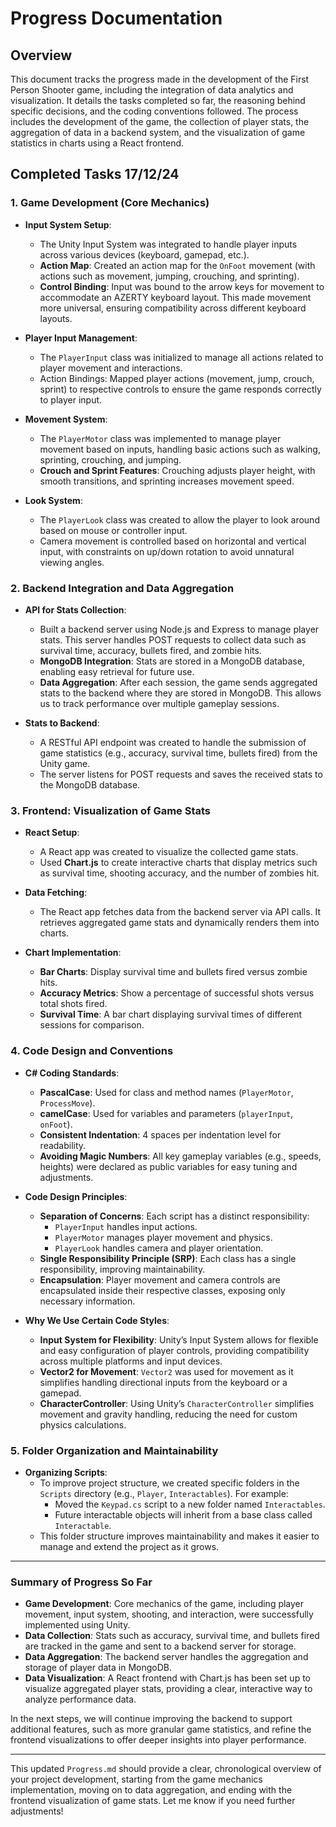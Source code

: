 # Progress Documentation

## Overview
This document tracks the progress made in the development of the First Person Shooter game, including the integration of data analytics and visualization. It details the tasks completed so far, the reasoning behind specific decisions, and the coding conventions followed. The process includes the development of the game, the collection of player stats, the aggregation of data in a backend system, and the visualization of game statistics in charts using a React frontend.

## Completed Tasks 17/12/24

### 1. **Game Development (Core Mechanics)**
   - **Input System Setup**: 
     - The Unity Input System was integrated to handle player inputs across various devices (keyboard, gamepad, etc.). 
     - **Action Map**: Created an action map for the `OnFoot` movement (with actions such as movement, jumping, crouching, and sprinting).
     - **Control Binding**: Input was bound to the arrow keys for movement to accommodate an AZERTY keyboard layout. This made movement more universal, ensuring compatibility across different keyboard layouts.

   - **Player Input Management**:
     - The `PlayerInput` class was initialized to manage all actions related to player movement and interactions.
     - Action Bindings: Mapped player actions (movement, jump, crouch, sprint) to respective controls to ensure the game responds correctly to player input.

   - **Movement System**:
     - The `PlayerMotor` class was implemented to manage player movement based on inputs, handling basic actions such as walking, sprinting, crouching, and jumping.
     - **Crouch and Sprint Features**: Crouching adjusts player height, with smooth transitions, and sprinting increases movement speed.

   - **Look System**:
     - The `PlayerLook` class was created to allow the player to look around based on mouse or controller input.
     - Camera movement is controlled based on horizontal and vertical input, with constraints on up/down rotation to avoid unnatural viewing angles.

### 2. **Backend Integration and Data Aggregation**

   - **API for Stats Collection**:
     - Built a backend server using Node.js and Express to manage player stats. This server handles POST requests to collect data such as survival time, accuracy, bullets fired, and zombie hits.
     - **MongoDB Integration**: Stats are stored in a MongoDB database, enabling easy retrieval for future use.
     - **Data Aggregation**: After each session, the game sends aggregated stats to the backend where they are stored in MongoDB. This allows us to track performance over multiple gameplay sessions.

   - **Stats to Backend**:
     - A RESTful API endpoint was created to handle the submission of game statistics (e.g., accuracy, survival time, bullets fired) from the Unity game.
     - The server listens for POST requests and saves the received stats to the MongoDB database.

### 3. **Frontend: Visualization of Game Stats**

   - **React Setup**:
     - A React app was created to visualize the collected game stats.
     - Used **Chart.js** to create interactive charts that display metrics such as survival time, shooting accuracy, and the number of zombies hit.
   
   - **Data Fetching**:
     - The React app fetches data from the backend server via API calls. It retrieves aggregated game stats and dynamically renders them into charts.
   
   - **Chart Implementation**:
     - **Bar Charts**: Display survival time and bullets fired versus zombie hits.
     - **Accuracy Metrics**: Show a percentage of successful shots versus total shots fired.
     - **Survival Time**: A bar chart displaying survival times of different sessions for comparison.

### 4. **Code Design and Conventions**

   - **C# Coding Standards**:
     - **PascalCase**: Used for class and method names (`PlayerMotor`, `ProcessMove`).
     - **camelCase**: Used for variables and parameters (`playerInput`, `onFoot`).
     - **Consistent Indentation**: 4 spaces per indentation level for readability.
     - **Avoiding Magic Numbers**: All key gameplay variables (e.g., speeds, heights) were declared as public variables for easy tuning and adjustments.

   - **Code Design Principles**:
     - **Separation of Concerns**: Each script has a distinct responsibility:
       - `PlayerInput` handles input actions.
       - `PlayerMotor` manages player movement and physics.
       - `PlayerLook` handles camera and player orientation.
     - **Single Responsibility Principle (SRP)**: Each class has a single responsibility, improving maintainability.
     - **Encapsulation**: Player movement and camera controls are encapsulated inside their respective classes, exposing only necessary information.
   
   - **Why We Use Certain Code Styles**:
     - **Input System for Flexibility**: Unity’s Input System allows for flexible and easy configuration of player controls, providing compatibility across multiple platforms and input devices.
     - **Vector2 for Movement**: `Vector2` was used for movement as it simplifies handling directional inputs from the keyboard or a gamepad.
     - **CharacterController**: Using Unity’s `CharacterController` simplifies movement and gravity handling, reducing the need for custom physics calculations.

### 5. **Folder Organization and Maintainability**

   - **Organizing Scripts**:
     - To improve project structure, we created specific folders in the `Scripts` directory (e.g., `Player`, `Interactables`). For example:
       - Moved the `Keypad.cs` script to a new folder named `Interactables`.
       - Future interactable objects will inherit from a base class called `Interactable`.
     - This folder structure improves maintainability and makes it easier to manage and extend the project as it grows.

---

### Summary of Progress So Far

- **Game Development**: Core mechanics of the game, including player movement, input system, shooting, and interaction, were successfully implemented using Unity.
- **Data Collection**: Stats such as accuracy, survival time, and bullets fired are tracked in the game and sent to a backend server for storage.
- **Data Aggregation**: The backend server handles the aggregation and storage of player data in MongoDB.
- **Data Visualization**: A React frontend with Chart.js has been set up to visualize aggregated player stats, providing a clear, interactive way to analyze performance data.

In the next steps, we will continue improving the backend to support additional features, such as more granular game statistics, and refine the frontend visualizations to offer deeper insights into player performance.

---

This updated `Progress.md` should provide a clear, chronological overview of your project development, starting from the game mechanics implementation, moving on to data aggregation, and ending with the frontend visualization of game stats. Let me know if you need further adjustments!
